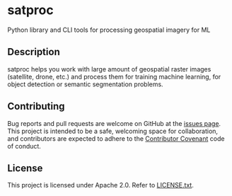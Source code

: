 # satproc

Python library and CLI tools for processing geospatial imagery for ML

## Description

satproc helps you work with large amount of geospatial raster images
(satellite, drone, etc.) and process them for training machine learning, for
object detection or semantic segmentation problems.

## Contributing

Bug reports and pull requests are welcome on GitHub at the [issues
page](https://github.com/dymaxionlabs/satproc). This project is intended to be
a safe, welcoming space for collaboration, and contributors are expected to
adhere to the [Contributor Covenant](http://contributor-covenant.org) code of
conduct.

## License

This project is licensed under Apache 2.0. Refer to [LICENSE.txt](./LICENSE.txt).
